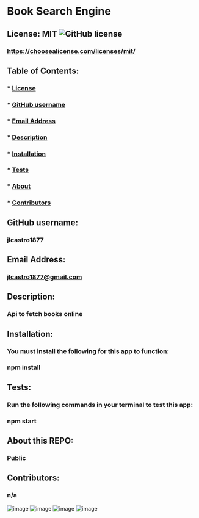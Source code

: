 # Book Search Engine

  ## License: MIT  ![GitHub license](https://img.shields.io/github/license/Naereen/StrapDown.js.svg)
  ### https://choosealicense.com/licenses/mit/

  ## Table of Contents:
  ###  * [License](#askeMeGH)
  ###  * [GitHub username](#askeMeGH)
  ###  * [Email Address](#email)
  ###  * [Description](#description)
  ###  * [Installation](#Installation)
  ###  * [Tests](#tests)
  ###  * [About](#UserInstruction)
  ###  * [Contributors](#Ucontributions)

  ## GitHub username:
  ### jlcastro1877
  
  ## Email Address:
  ### jlcastro1877@gmail.com

  ## Description:
  ### Api to fetch books online

  ## Installation:
  ### You must install the following for this app to function:
  ### npm install

  ## Tests:
  ### Run the following commands in your terminal to test this app:
  ### npm start

  ## About this REPO:
  ### Public

  ## Contributors:
  ### n/a




![image](https://github.com/user-attachments/assets/21c8e0e0-1cda-4cde-95d9-2befeba3be9a)
![image](https://github.com/user-attachments/assets/8df23e40-d89c-4cfe-ba78-e173b4048cbe)
![image](https://github.com/user-attachments/assets/70a620d6-87b0-48ae-b23f-5db94d875400)
![image](https://github.com/user-attachments/assets/c236314f-9b0a-40b5-969a-b4ff3cc54994)


